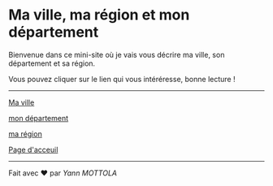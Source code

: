 # Ma ville, ma région et mon département

Bienvenue dans ce mini-site où je vais vous décrire ma ville, son département et sa région.

Vous pouvez cliquer sur le lien qui vous intéréresse, bonne lecture !

---

[Ma ville](ma-ville.md)

[mon département](mon-departement.md)

[ma région](ma-region.md)

[Page d'acceuil](../../README.md)

---

Fait avec ❤️ par _Yann MOTTOLA_
